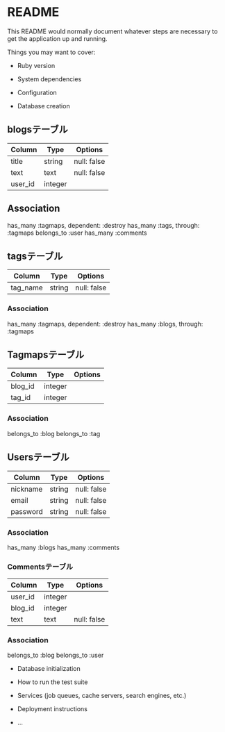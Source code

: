 # README

This README would normally document whatever steps are necessary to get the
application up and running.

Things you may want to cover:

* Ruby version

* System dependencies

* Configuration

* Database creation

## blogsテーブル
|Column|Type|Options|
|------|----|-------|
|title|string|null: false|
|text|text|null: false|
|user_id|integer|

## Association
  has_many :tagmaps, dependent: :destroy
  has_many :tags, through: :tagmaps
  belongs_to :user
  has_many :comments


## tagsテーブル
|Column|Type|Options|
|------|----|-------|
|tag_name|string|null: false|

### Association
  has_many :tagmaps, dependent: :destroy
  has_many :blogs, through: :tagmaps


## Tagmapsテーブル
|Column|Type|Options|
|------|----|-------|
|blog_id|integer|
|tag_id|integer|

### Association
  belongs_to :blog
  belongs_to :tag


## Usersテーブル
|Column|Type|Options|
|------|----|-------|
|nickname|string|null: false|
|email|string|null: false|
|password|string|null: false|

### Association
  has_many :blogs
  has_many :comments 
  

### Commentsテーブル
|Column|Type|Options|
|------|----|-------|
|user_id|integer|
|blog_id|integer|
|text|text|null: false|

### Association
  belongs_to :blog
  belongs_to :user 

* Database initialization

* How to run the test suite

* Services (job queues, cache servers, search engines, etc.)

* Deployment instructions

* ...
